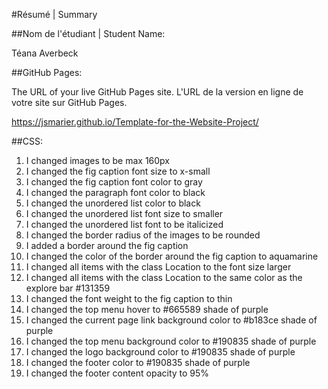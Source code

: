#Résumé | Summary

##Nom de l'étudiant | Student Name:

Téana Averbeck

##GitHub Pages:

The URL of your live GitHub Pages site. L'URL de la version en ligne de votre site sur GitHub Pages.

https://jsmarier.github.io/Template-for-the-Website-Project/

##CSS:

1. I changed images to be max 160px
2. I changed the fig caption font size to x-small
3. I changed the fig caption font color to gray
4. I changed the paragraph font color to black
5. I changed the unordered list color to black
6. I changed the unordered list font size to smaller
7. I changed the unordered list font to be italicized
8. I changed the border radius of the images to be rounded 
9. I added a border around the fig caption
10. I changed the color of the border around the fig caption to aquamarine
11. I changed all items with the class Location to the font size larger
12. I changed all items with the class Location to the same color as the explore bar #131359
13. I changed the font weight to the fig caption to thin
14. I changed the top menu hover to #665589 shade of purple
15. I changed the current page link background color to #b183ce shade of purple
16. I changed the top menu background color to #190835 shade of purple 
17. I changed the logo background color to #190835 shade of purple
18. I changed the footer color to #190835 shade of purple
19. I changed the footer content opacity to 95%
